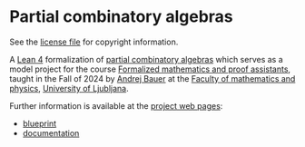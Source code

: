# Partial combinatory algebras

See the [license file](./LICENSE) for copyright information.

A [Lean 4](https://lean-lang.org) formalization of [partial combinatory algebras](https://ncatlab.org/nlab/show/partial+combinatory+algebra) which serves as a model project for the course [Formalized mathematics and proof assistants](https://www.andrej.com/zapiski/MAT-FORMATH-2024/book/), taught in the Fall of 2024 by [Andrej Bauer](https://www.andrej.com/) at the [Faculty of mathematics and physics](https://www.fmf.uni-lj.si/en/), [University of Ljubljana](https://www.uni-lj.si).

Further information is available at the [project web pages](https://andrejbauer.github.io/partial-combinatory-algebras/):

* [blueprint](https://andrejbauer.github.io/partial-combinatory-algebras/blueprint/)
* [documentation](https://andrejbauer.github.io/partial-combinatory-algebras/docs/)
